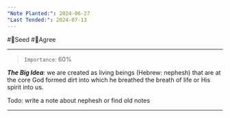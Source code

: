 ```yaml
---
"Note Planted:": 2024-06-27
"Last Tended:": 2024-07-13
---
```

#🌱Seed  #🙂Agree
****
> `Importance`: 60%
 
***The Big Idea***: we are created as living beings (Hebrew: nephesh) that are at the core God formed dirt into which he breathed the breath of life or His spirit into us. 

Todo: write a note about nephesh or find old notes 

****
